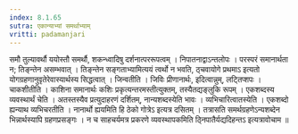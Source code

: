 ```yaml
---
index: 8.1.65
sutra: एकान्याभ्यां समर्थाभ्याम्
vritti: padamanjari
---
```


 समौ तुल्यावर्थौ ययोस्तौ समर्थौ, शकन्ध्वादिषु दर्शनात्पररूपत्वम् । निपातनाद्वाऽन्तलोपः । परस्परं समानार्थता न; तिङ्न्तेन असम्भवात् । तिङ्न्तेन सङ्गताभ्यामित्ययं त्वर्थो न भवति, ठ्चवायोगे प्रथमाऽ इत्यतो योगग्रहणानुवृतेरेवास्यार्थस्य सिद्धत्वात् । जिन्वतीति । जिविः प्रीणानार्थः, इदित्वान्नुम्, लट्तिप्शपः । चाकशीतीति । काशिना समानार्थः कशिः प्रकृत्यन्तरमस्तीत्युक्तम्, तस्यैतद्यङ्लुकि रूपम् । एकशब्दस्य व्यवस्थार्थं चेति । अतस्तस्यैव प्रत्युदाहरणं दर्शितम्, नान्यशब्दस्येति भावः । व्यभिचारित्वातस्येति । एकशब्दो ह्यन्याथ व्यभिचरतीति । नानार्थो ह्ययमिति हि ठेको गोत्रेऽ इत्यत्र दसितम् । तत्रासति समर्थग्रहणेऽन्यशब्देन भिन्नार्थस्यापि ग्रहणप्रसङ्गः । न च साहचर्यमत्र प्रकरणे व्यवस्थापकमिति ठ्निपातैर्यद्यदिहन्तऽ इत्यत्रावोचाम ॥